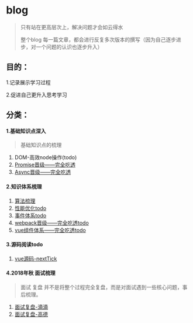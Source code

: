 # blog
> 只有站在更高层次上，解决问题才会如云得水
>
> 整个blog 每一篇文章，都会进行反复多次版本的撰写（因为自己逐步进步，对一个问题的认识也逐步升入）

## 目的：

1.记录展示学习过程

2.促进自己更升入思考学习

## 分类：

#### 1.基础知识点深入
> 基础知识点的梳理

1. DOM-高效node操作(todo)
2. [Promise晋级——完全吃透](https://github.com/youzaiyouzai666/blog/blob/master/%E5%9F%BA%E7%A1%80%E7%9F%A5%E8%AF%86%E7%82%B9%E6%B7%B1%E5%85%A5/%E6%B7%B1%E5%85%A5%E2%80%94Promise.md)
3. [Async晋级——完全吃透](https://github.com/youzaiyouzai666/blog/blob/master/%E5%9F%BA%E7%A1%80%E7%9F%A5%E8%AF%86%E7%82%B9%E6%B7%B1%E5%85%A5/%E6%B7%B1%E5%85%A5%E2%80%94Async.md)

#### 2.知识体系梳理

1. [算法梳理](https://github.com/youzaiyouzai666/blog/blob/master/%E7%9F%A5%E8%AF%86%E4%BD%93%E7%B3%BB%E6%A2%B3%E7%90%86/%E7%AE%97%E6%B3%95%E6%A2%B3%E7%90%86.md)
2. [性能优化todo]()
3. [事件体系todo]()
4. [webpack晋级——完全吃透todo]()
5. [vue组件体系——完全吃透todo]()

#### 3.源码阅读todo

1. [vue源码-nextTick](https://github.com/youzaiyouzai666/blog/blob/master/%E7%9F%A5%E8%AF%86%E4%BD%93%E7%B3%BB%E6%A2%B3%E7%90%86/vue%E6%BA%90%E7%A0%81-nextTick.md)

#### 4.2018年秋 面试梳理

> 面试 复盘 并不是将整个过程完全复盘，而是对面试遇到一些核心问题，事后梳理。

1. [面试复盘-滴滴](https://github.com/youzaiyouzai666/blog/blob/master/%E7%9F%A5%E8%AF%86%E4%BD%93%E7%B3%BB%E6%A2%B3%E7%90%86/%E9%9D%A2%E8%AF%95%E5%A4%8D%E7%9B%98-%E6%BB%B4%E6%BB%B4.md)
2. [面试复盘-高德](https://github.com/youzaiyouzai666/blog/blob/master/%E7%9F%A5%E8%AF%86%E4%BD%93%E7%B3%BB%E6%A2%B3%E7%90%86/%E9%9D%A2%E8%AF%95%E5%A4%8D%E7%9B%98-%E9%AB%98%E5%BE%B7.md)